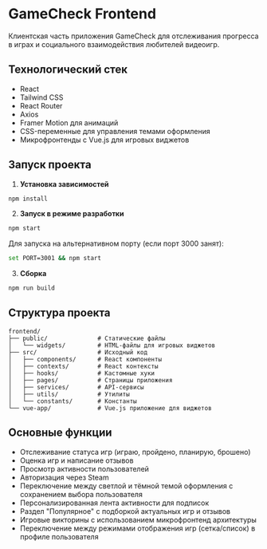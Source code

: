 # GameCheck Frontend

Клиентская часть приложения GameCheck для отслеживания прогресса в играх и социального взаимодействия любителей видеоигр.

## Технологический стек

- React
- Tailwind CSS
- React Router
- Axios
- Framer Motion для анимаций
- CSS-переменные для управления темами оформления
- Микрофронтенды с Vue.js для игровых виджетов

## Запуск проекта

1. **Установка зависимостей**

```bash
npm install
```

2. **Запуск в режиме разработки**

```bash
npm start
```

Для запуска на альтернативном порту (если порт 3000 занят):

```bash
set PORT=3001 && npm start
```

3. **Сборка**

```bash
npm run build
```

## Структура проекта

```
frontend/
├── public/              # Статические файлы
│   └── widgets/         # HTML-файлы для игровых виджетов
├── src/                 # Исходный код
│   ├── components/      # React компоненты
│   ├── contexts/        # React контексты
│   ├── hooks/           # Кастомные хуки
│   ├── pages/           # Страницы приложения
│   ├── services/        # API-сервисы
│   ├── utils/           # Утилиты
│   └── constants/       # Константы
└── vue-app/             # Vue.js приложение для виджетов
```

## Основные функции

- Отслеживание статуса игр (играю, пройдено, планирую, брошено)
- Оценка игр и написание отзывов
- Просмотр активности пользователей
- Авторизация через Steam
- Переключение между светлой и тёмной темой оформления с сохранением выбора пользователя
- Персонализированная лента активности для подписок
- Раздел "Популярное" с подборкой актуальных игр и отзывов
- Игровые викторины с использованием микрофронтенд архитектуры
- Переключение между режимами отображения игр (сетка/список) в профиле пользователя
